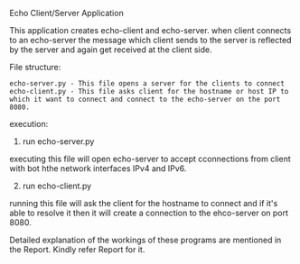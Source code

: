 Echo Client/Server Application

This application creates echo-client and echo-server. when client connects to an echo-server the message which client sends to the server is reflected by the server and again get received at the client side. 

File structure:

    echo-server.py - This file opens a server for the clients to connect
    echo-client.py - This file asks client for the hostname or host IP to which it want to connect and connect to the echo-server on the port 8080.

execution:

1. run echo-server.py

executing this file will open echo-server to accept cconnections from client with bot hthe network interfaces IPv4 and IPv6.

2. run echo-client.py

running this file will ask the client for the hostname to connect and if it's able to resolve it then it will create a connection to the ehco-server on port 8080.



Detailed explanation of the workings of these programs are mentioned in the Report. Kindly refer Report for it.


